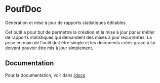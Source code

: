 # PoufDoc

Génération et mise à jour de rapports statistiques éditables.

Cet outil a pour but de permettre la création et la mise à jour *par le métier* de rapports statistiques qui demandent des mises à jour récurrentes. La prise en main de l'outil doit être simple et les documents créés grace à lui doivent pouvoir être mis à jour simplement. 


## Documentation

Pour la documentation, voir dans [/docs](./docs)
